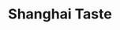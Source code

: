 ---
layout: place
title: "Shanghai Taste"
permalink: /maryland/rockville/shanghai-taste.html
stateAbbr: MD
stateName: Maryland
cityName: Rockville
seo:
  name: "Shanghai Taste"
  type: Restaurant
  links: https://shanghaitaste1121.wixsite.com/website
description: "Looking for sushi in Rockville, Maryland? Check out Shanghai Taste for a delightful Japanese dining experience. Enjoy a variety of sushi and other dishes in ..."
place_id: ChIJzTcYgkHNt4kRYYjHwMR0mmY
photos:
  - name: >-
      places/ChIJzTcYgkHNt4kRYYjHwMR0mmY/photos/AeeoHcKgAxlKS0aSJ_XPbRPRQaFcBnqSRUo3sun_faI2RQkUtmQ2hHbXh4ekm3S-MGDZbGv-ot1BL8uZ_bFDgB3ngTwWIUJQt9wXJnbsaQo-47WoeZlVLg6drrj3wPunzjKjZEG4sVTT7PEvD5gwFZR6geNXEKusUIcv0NvosHgdTSGrOJKyaLFAxoH5_3OUSoyleod6cG-yLTmiJho4GGsYhC2W8D6umDjf8jW7_6qnZusLUiOL-j3ZLmBZy-VohybU4oJ9QKLwABtAo6I45H98P7aPcWhy6qeqBY96L14sdxH1HvaKnekM5GGq9GQrfydA5w6TbGi8aHxiHLZoDyKKPTe1dJg3MCeDVBce5ZCOo9ZvaKayu4Tb9i7eu66WmG9mv-4-9t-quuoJ9GEf-Eh8UHgLCQulXgBKO8mVHyQx7iQMdHY0
    widthPx: 4032
    heightPx: 3024
    authorAttributions:
      - displayName: Renato Cataldo
        uri: https://maps.google.com/maps/contrib/115838573550385587427
        photoUri: >-
          https://lh3.googleusercontent.com/a/ACg8ocKrKKXerh44qq3HlYdmvm3jfdND0lbmbDr_vtgToiZ9fjK1QQ=s100-p-k-no-mo
    flagContentUri: >-
      https://www.google.com/local/imagery/report/?cb_client=maps_api_places.places_api&image_key=!1e10!2sCIHM0ogKEICAgICCzqWT8QE&hl=en-US
    googleMapsUri: >-
      https://www.google.com/maps/place//data=!3m4!1e2!3m2!1sCIHM0ogKEICAgICCzqWT8QE!2e10!4m2!3m1!1s0x89b7cd41821837cd:0x669a74c4c0c78861
  - name: >-
      places/ChIJzTcYgkHNt4kRYYjHwMR0mmY/photos/AeeoHcJ1Mn_vqZrv1a-iyyR44V65Rsgx9dj2cV7w3FkbInDLqgaD-9PheaOFYB7Tzudm1WrcoQ19zKMciXmtZn1AA6n8sATbox7QTqqzMe7le-z5YiysLsyYVFnvusESqiDP5hH0CbAuNDlWFjpq19NnOkvQKKnF2Wl2pZZboZdTlF3yN2kqn3MKn3gt4LO_W_uByv7XEttFxubEJFUfAloSAM_M9L3d6YIwZV0jY9XZdw95aX_FAw-jeF_0Kui0NkDvNDdYgmXH9UmlNb6ZRuY9UVH4Hw6ypPT5n4Cj8jPmOBw9v4yyCILWyjfnGYtY2E81rhg3mVqHYaAPPKfyIb9hwYayHlaXUp4JmIXGqbx0xyKLp1InImjLsVYMB47UCQDokAlqIEAOMlPSlURIbLM3XJGfTox1GVAJ-jB9kT4tgd4
    widthPx: 4000
    heightPx: 2252
    authorAttributions:
      - displayName: James Xu
        uri: https://maps.google.com/maps/contrib/105352639213400716523
        photoUri: >-
          https://lh3.googleusercontent.com/a/ACg8ocLKg59GWI3t5SHldgrNIgfEiNmfUgC1rbsS0X2-KpODTIfT-A=s100-p-k-no-mo
    flagContentUri: >-
      https://www.google.com/local/imagery/report/?cb_client=maps_api_places.places_api&image_key=!1e10!2sCIHM0ogKEICAgIDL3bLyXA&hl=en-US
    googleMapsUri: >-
      https://www.google.com/maps/place//data=!3m4!1e2!3m2!1sCIHM0ogKEICAgIDL3bLyXA!2e10!4m2!3m1!1s0x89b7cd41821837cd:0x669a74c4c0c78861
  - name: >-
      places/ChIJzTcYgkHNt4kRYYjHwMR0mmY/photos/AeeoHcLvQjOjIQCnmGR3Fug47awJYDNDvReLP5g826hM1VyHF02i6bq3bKypNs7Nh3i4SakxaZgdWT4uS3RXMk1G1OctgNEkRaWVGkE7SrVRca2OU8MwBNVw_gGBTzyYQYgFwiR60SzNm7iNQ-mZu0GJtCzE4EVF4wcoLAWwOPDLAMT2xSTz8RJHV4SkIyK0AQ-JTj9fB_z8cbnR6efVtYMa3Ae_I2dgEvCcayG0dCw8ad_FLJD2I_o3Yyh0tHVTZ11SWPk9DSer_QTukPikFLCiKRJoRwr0h2KLuORUVqidJTbtu5924vR_YfeQZX92kzsBqV3krxMXEIG7JoyCw7rZHWR6xP6FpZ5qcIFSbKyf0ApcELc4u4ny_CcmrQvMNGS3RJ9AJI0cSjuIvAF_CHAc_P5LK9DXODgF9X8j67oBxBY
    widthPx: 4080
    heightPx: 3072
    authorAttributions:
      - displayName: Samuel Lechtman
        uri: https://maps.google.com/maps/contrib/100118112754796239893
        photoUri: >-
          https://lh3.googleusercontent.com/a/ACg8ocK2v3BnfIu4bMWcsBw_LlVZITzkaMRyfz3g_A_LRM7iGYxchQ=s100-p-k-no-mo
    flagContentUri: >-
      https://www.google.com/local/imagery/report/?cb_client=maps_api_places.places_api&image_key=!1e10!2sCIHM0ogKEICAgIDfvK_gSQ&hl=en-US
    googleMapsUri: >-
      https://www.google.com/maps/place//data=!3m4!1e2!3m2!1sCIHM0ogKEICAgIDfvK_gSQ!2e10!4m2!3m1!1s0x89b7cd41821837cd:0x669a74c4c0c78861
  - name: >-
      places/ChIJzTcYgkHNt4kRYYjHwMR0mmY/photos/AeeoHcLL_4V6hgQCWe7TCtcpI2X-fOpKNuUwTy2O4fSrKwqqqN7yDYlIAMTjucY9ZrT-u1jwErnKnJKcvUo-8WNJT5joDyK2P1ZQ7toMXnjBITJ0pyKQxih5JEWluhxPBIeAhdaJ9oNn-LwIwBGpq9YZwNV8E0gKC1BeM1WUWYR4gM1IX8pjr6c7W7Dr1tH-1ZNsjTKVedKdvdT3AaZayJlHqqapzcVA_CoNHCEOIW72xbZG91XUhJkpKMiJuJS49gbsBeD83Clfm5GR0NAfLOTYiFYT3ztN6xSXtV7f7jJFpXQqGT826bEMF4WNHtC36s9iRvrrGJyyvczTpWiRJkT3giwEdvCYZNy_pcCClFiM5_T-Y0Fb3QIQMLPsoeIkzxfByIbqXlZnorp56LUc0OqL2mNTF-HVav7zwMEnL6UR-iIJgIyy
    widthPx: 4032
    heightPx: 3024
    authorAttributions:
      - displayName: Junxi Zhu
        uri: https://maps.google.com/maps/contrib/112499991186335024506
        photoUri: >-
          https://lh3.googleusercontent.com/a-/ALV-UjUQ11Okz0k9i98katlUkBR9RVbbE6UX2_Y86EjahEFJRIZGxB-l=s100-p-k-no-mo
    flagContentUri: >-
      https://www.google.com/local/imagery/report/?cb_client=maps_api_places.places_api&image_key=!1e10!2sCIHM0ogKEICAgICMgs7evgE&hl=en-US
    googleMapsUri: >-
      https://www.google.com/maps/place//data=!3m4!1e2!3m2!1sCIHM0ogKEICAgICMgs7evgE!2e10!4m2!3m1!1s0x89b7cd41821837cd:0x669a74c4c0c78861
  - name: >-
      places/ChIJzTcYgkHNt4kRYYjHwMR0mmY/photos/AeeoHcJCpHjOzqSs97ue2NrBRLlJNVcMW_ddZM-54_xibZR9uup-sWAsEMAqBl13RV-r0qtdRwJFHCmeOM_Zn9p5dkvyhNZMH1RAsLpf6TG6h6rsaIGf16Qm8OjERflwmgpIK0YCDoLGV9avxOTeatEj-izIN5DH7uvDXO6gGUYsagvjPD7rCiMBZKR11tHkXKKWyw8xtAceDzTbQ6epVknhsyMEIdJPxdcpcyYk0v3OVzDsH0fZjpZOmv-RCK-fbKIKJO-3uyU86KnGuSIzpPVOWjMvfX3-W9x3nD_KASGrfpCkEFZVoQija3RFe5RD9iMCd2pk7PZSeVJTfTOS44u1DeFOSvgRqSOG6AOxcZtoXIozxVruXiniyC7_z7idRJ-thK1C01O3AGmGI1B4YxlwF5bKla9JGmsFm9aH23UfNlY
    widthPx: 3000
    heightPx: 4000
    authorAttributions:
      - displayName: brianlidawg
        uri: https://maps.google.com/maps/contrib/113065498969430186343
        photoUri: >-
          https://lh3.googleusercontent.com/a-/ALV-UjXfoJgViJ3z5NPxI1Gx8DTzjU14V45dzTzd3Jo2hsDuPbUbh60=s100-p-k-no-mo
    flagContentUri: >-
      https://www.google.com/local/imagery/report/?cb_client=maps_api_places.places_api&image_key=!1e10!2sCIHM0ogKEICAgIC79ebHNA&hl=en-US
    googleMapsUri: >-
      https://www.google.com/maps/place//data=!3m4!1e2!3m2!1sCIHM0ogKEICAgIC79ebHNA!2e10!4m2!3m1!1s0x89b7cd41821837cd:0x669a74c4c0c78861
  - name: >-
      places/ChIJzTcYgkHNt4kRYYjHwMR0mmY/photos/AeeoHcJfBRC-Q6RHVXhdV9N0smZyR5BcErMuQxy0XzjeAQqKuq-RCR9U7wUnXSF0J2_GN0MFomhRWd9mQsJaboY06SoxSuI3TYUuX7-QM7A-ZglGvoeCds1phTAPzqzL731O-Y-7u0NkPin6gUIVKKjHlZBhuiMYxBFb_z_zk6dVoXOUwi3BnoXkDlVZf32hBQcHhHlgR1csY_G3narY5uD6Mw02-fKEABL07Oj65s0Le2OQecuRt3oB8iOv5LvTDB3abxnvI--eZP7XfubNWXzxrmICj1acgiSGMLV7xd0TT3vPiqiqsSLJ3Chavn0_BPDxtRAUR8bMRRGHLVIdbQxZK0mP4PXJvvhitlMn03JINWqOw_fzkXBcUQQZyEOPNDp7PbCfQ_o-XSymfsdK1HuxGAfa7tgAnecENnwNsSYxeHnBSg
    widthPx: 3000
    heightPx: 4000
    authorAttributions:
      - displayName: brianlidawg
        uri: https://maps.google.com/maps/contrib/113065498969430186343
        photoUri: >-
          https://lh3.googleusercontent.com/a-/ALV-UjXfoJgViJ3z5NPxI1Gx8DTzjU14V45dzTzd3Jo2hsDuPbUbh60=s100-p-k-no-mo
    flagContentUri: >-
      https://www.google.com/local/imagery/report/?cb_client=maps_api_places.places_api&image_key=!1e10!2sCIHM0ogKEICAgIC79ebHDA&hl=en-US
    googleMapsUri: >-
      https://www.google.com/maps/place//data=!3m4!1e2!3m2!1sCIHM0ogKEICAgIC79ebHDA!2e10!4m2!3m1!1s0x89b7cd41821837cd:0x669a74c4c0c78861
  - name: >-
      places/ChIJzTcYgkHNt4kRYYjHwMR0mmY/photos/AeeoHcK9sivlHnEweOAJypfXKg7e3gIOPLAciiNavmZNj_OVLWbzoC3cn7_podIqXo8c02qq3pxe-x82BOeKs5KEDF8Skj0VdQ4iOpyoDJP62YffiVZawvp632a4YhAqms-DwabsyOswWseT7sQbdgm0nWeBet_mEBswsHcQfPb6G4qzLpq4Sj3wqhtnXs-oLxzJ3HlpfXoxGqqbae3DKXGyhhyms0qkYnAW7THCY9Zk0aCjVQorJj3DMUjFJrWN4tp4bjN6zVnbcxVa8UU5P1VM_Ry6UH6f2s_7JIHTjyA9WQh5dyhW-G65gV6kT4v-Sy1fYJQ53Zbk0tHZyvDLTuiCvstriTq7h03dRIaoCj1WbS16nDPwkQE3r0qt3QzON0rD1L8yx3wnx92eMNAhpgCPVehGh5tpCWknqrPIP4DRxfQ
    widthPx: 4080
    heightPx: 3072
    authorAttributions:
      - displayName: Samuel Lechtman
        uri: https://maps.google.com/maps/contrib/100118112754796239893
        photoUri: >-
          https://lh3.googleusercontent.com/a/ACg8ocK2v3BnfIu4bMWcsBw_LlVZITzkaMRyfz3g_A_LRM7iGYxchQ=s100-p-k-no-mo
    flagContentUri: >-
      https://www.google.com/local/imagery/report/?cb_client=maps_api_places.places_api&image_key=!1e10!2sCIHM0ogKEICAgIDfvK_wcA&hl=en-US
    googleMapsUri: >-
      https://www.google.com/maps/place//data=!3m4!1e2!3m2!1sCIHM0ogKEICAgIDfvK_wcA!2e10!4m2!3m1!1s0x89b7cd41821837cd:0x669a74c4c0c78861
  - name: >-
      places/ChIJzTcYgkHNt4kRYYjHwMR0mmY/photos/AeeoHcInpnyvNc4QwboMXgC8wExz6Os299iNQc3XQa4TegaUd7AgR-QcfIpTRCsx0Vh6SydyLtQwjrRNLpsXxRSbRYG3GoApBZjub1BfZPXPGN6FuEziQ-0ddjqq8GxjavBUl6gWyVBsU2naCK7MFWRwCLFnGWD83jGvuPBWcex76IYv0b-vRT4Pg22GMAv-kRFgsutx7KE5hQ6HhTbseq2Dspow6UjwhN9ZgWF6iabs9AO0GESWy5DXJKhsRWC8QJw9Txudo9giejKZD36g0JRhbG5xBf3wufOtfaIyeXNc2v9vxmplBE7lSAyqQOz5aL0XAMudibD9JKWBYYXll3Fsr5XaLXBKSHJC8l2ogfezECxLXiAXKk7Va4XRTiyljrJjB56qBOXxJXhSfI6ifFUps7RFgrpa2Kp_n-WD8KhWCwSLlw
    widthPx: 4680
    heightPx: 3510
    authorAttributions:
      - displayName: Tracy Xu
        uri: https://maps.google.com/maps/contrib/105978828444178907345
        photoUri: >-
          https://lh3.googleusercontent.com/a-/ALV-UjVms5nNj3yld7ow7-Q3ya3pCvLSRum4qbWLxCXm40GsVGWBv98iXg=s100-p-k-no-mo
    flagContentUri: >-
      https://www.google.com/local/imagery/report/?cb_client=maps_api_places.places_api&image_key=!1e10!2sCIHM0ogKEICAgICxwMnMEQ&hl=en-US
    googleMapsUri: >-
      https://www.google.com/maps/place//data=!3m4!1e2!3m2!1sCIHM0ogKEICAgICxwMnMEQ!2e10!4m2!3m1!1s0x89b7cd41821837cd:0x669a74c4c0c78861
  - name: >-
      places/ChIJzTcYgkHNt4kRYYjHwMR0mmY/photos/AeeoHcLtsl6qKh_DF4jdBDFTFdk9MsAXxsJtP_6vv9DZTHIRbdxS1GVPSd3wlhHfypVZsOBaQcnVP9Z0FicEJw8m27ZH5cjBwOmzbkWILGkw51fEINtaygxN42qo_qaVwW_ReBo6sYTR-cqem1LL4ZWipr_xh7eKiJvfGiL2xrQcmeriswoauK6G0fyc5CV1VJdWokDdgo-O0MGpC4DSyPCmPa4otUyUnW1KjPga-SPZMEhl-HY_3URfwxh1YsMwqlZl-jZCz9GzFkE6WxkG8RKZHOhDeBtQ7emijW8fbliCsux_6dxAZGmfZ7Y6LDdNyltkF0zilf-5UcqVo1jXqwMIUqh8K7Xi9oSVjv0VIeh_9zWEJsbueA9j2P7bZxAw7DTHHTsQC-C7SVZTSgw6jc63VRJ2UMYDU6_kCtgHtteVWtZYZTY
    widthPx: 4032
    heightPx: 3024
    authorAttributions:
      - displayName: Michael Bossetta
        uri: https://maps.google.com/maps/contrib/115132485026798636084
        photoUri: >-
          https://lh3.googleusercontent.com/a-/ALV-UjXBehCHVwIbtDJ8G9FN5oA-RRvsTSQPOI7FT94e3R9x5rtasZk4=s100-p-k-no-mo
    flagContentUri: >-
      https://www.google.com/local/imagery/report/?cb_client=maps_api_places.places_api&image_key=!1e10!2sCIHM0ogKEICAgID066n60wE&hl=en-US
    googleMapsUri: >-
      https://www.google.com/maps/place//data=!3m4!1e2!3m2!1sCIHM0ogKEICAgID066n60wE!2e10!4m2!3m1!1s0x89b7cd41821837cd:0x669a74c4c0c78861
  - name: >-
      places/ChIJzTcYgkHNt4kRYYjHwMR0mmY/photos/AeeoHcIGmeliBeVZyk1nYcNo3wngd2_90fvHchYIa_fdJIsSwqGfr2XdY5WPz3Lmmrr8rRk67RFwpHZ3wCbKwc2f3nqamtgfutjSAi3tvYvEV5LGIWccuAfYpLEOtO4RX0-jQUhExfoSxXX2V4iOyVrLtfH3lyp95ikLLN_NvUTqWYYI8d7YXi-7ie0ahpUZAMMtcatSJ303n6BfABth5QDAL3PejP0nZ-YS2L93CBfYhBs_Ht8Zys1D4rtdVjl9_EvRpFtheRIJZaaTMfb1OCylKGjJTbkSCucX8sfgQYPJ_ndSHoiQrsOQps-4zyqp3lHziaKjtnodjJbUSckA17HDYbwuEr3GoHQwzzQ--lNcOGpxO7EyGLsubzuXr2cy2xRF4MVTlLfoGaBqJLnGlQ-pzqlPRvV3UcF4ruKS5MVdoeY
    widthPx: 4032
    heightPx: 2268
    authorAttributions:
      - displayName: Karla Villalobos
        uri: https://maps.google.com/maps/contrib/114103068855947395260
        photoUri: >-
          https://lh3.googleusercontent.com/a/ACg8ocKNbAi1Chk28mkZ-nnYwC9hIBAKc2E8x4vUzg_zanhsTf0LayAA=s100-p-k-no-mo
    flagContentUri: >-
      https://www.google.com/local/imagery/report/?cb_client=maps_api_places.places_api&image_key=!1e10!2sCIHM0ogKEICAgICvw67Meg&hl=en-US
    googleMapsUri: >-
      https://www.google.com/maps/place//data=!3m4!1e2!3m2!1sCIHM0ogKEICAgICvw67Meg!2e10!4m2!3m1!1s0x89b7cd41821837cd:0x669a74c4c0c78861
address: 1121 Nelson St, Rockville, MD 20850, USA
street: 1121 Nelson St
city: Rockville
state: MD
zip: '20850'
country: USA
neighborhood: null
latitude: '39.091954'
longitude: '-77.174607'
accessibility_options:
  wheelchairAccessibleParking: true
  wheelchairAccessibleEntrance: true
  wheelchairAccessibleSeating: true
business_status: OPERATIONAL
name: Shanghai Taste
google_maps_links:
  directionsUri: >-
    https://www.google.com/maps/dir//''/data=!4m7!4m6!1m1!4e2!1m2!1m1!1s0x89b7cd41821837cd:0x669a74c4c0c78861!3e0
  placeUri: https://maps.google.com/?cid=7393350126678804577
  writeAReviewUri: >-
    https://www.google.com/maps/place//data=!4m3!3m2!1s0x89b7cd41821837cd:0x669a74c4c0c78861!12e1
  reviewsUri: >-
    https://www.google.com/maps/place//data=!4m4!3m3!1s0x89b7cd41821837cd:0x669a74c4c0c78861!9m1!1b1
  photosUri: >-
    https://www.google.com/maps/place//data=!4m3!3m2!1s0x89b7cd41821837cd:0x669a74c4c0c78861!10e5
primary_type: Chinese Restaurant
opening_hours:
  regular: null
  current: null
secondary_opening_hours:
  regular:
    weekdayDescriptions: null
    type: null
  current:
    weekdayDescriptions: null
    type: null
phone: (301) 279-0806
price_level: PRICE_LEVEL_INEXPENSIVE
price_range: $10 &ndash; $20
rating: '4.1'
rating_count: 552
website: https://shanghaitaste1121.wixsite.com/website
reviews: null
parking_options: null
payment_options: null
allow_dogs: null
curbside_pickup: null
delivery: null
dine_in: null
good_for_children: null
good_for_groups: null
good_for_sports: null
live_music: null
menu_for_children: null
outdoor_seating: null
reservable: null
restroom: null
serves_beer: null
serves_breakfast: null
serves_brunch: null
serves_cocktails: null
serves_coffee: null
serves_dinner: null
serves_dessert: null
serves_lunch: null
serves_vegetarian_food: null
serves_wine: null
takeout: null
summary: null

---